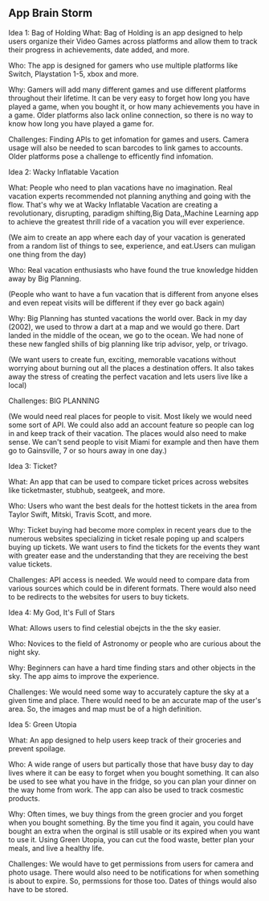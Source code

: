 App Brain Storm 
--------------------------
Idea 1: Bag of Holding 
What: Bag of Holding is an app designed to help users organize their Video Games across platforms and allow them to track their progress in achievements, date added, and more. 

Who: The app is designed for gamers who use multiple platforms like Switch, Playstation 1-5, xbox and more.

Why: Gamers will add many different games and use different platforms throughout their lifetime. It can be very easy to forget how long you have played a game, when you bought it, or how many achievements you have in a game. Older platforms also lack online connection, so there is no way to know how long you have played a game for. 

Challenges: Finding APIs to get infomation for games and users. Camera usage will also be needed to scan barcodes to link games to accounts. Older platforms pose a challenge to efficently find infomation. 

Idea 2: Wacky Inflatable Vacation

What: People who need to plan vacations have no imagination. Real vacation experts recommended not planning anything and going with the flow. That's why we at Wacky Inflatable Vacation are creating a revolutionary, disrupting, paradigm shifting,Big Data,,Machine Learning app to achieve the greatest thrill ride of a vacation you will ever experience. 

(We aim to create an app where each day of your vacation is generated from a random list of things to see, experience, and eat.Users can muligan one thing from the day)

Who: Real vacation enthusiasts who have found the true knowledge hidden away by Big Planning. 

(People who want to have a fun vacation that is different from anyone elses and even repeat visits will be different if they ever go back again)

Why: Big Planning has stunted vacations the world over. Back in my day (2002), we used to throw a dart at a map and we would go there. Dart landed in the middle of the ocean, we go to the ocean. We had none of these new fangled shills of big planning like trip advisor, yelp, or trivago. 

(We want users to create fun, exciting, memorable vacations without worrying about burning out all the places a destination offers. It also takes away the stress of creating the perfect vacation and lets users live like a local)

Challenges: BIG PLANNING

(We would need real places for people to visit. Most likely we would need some sort of API. We could also add an account feature so people can log in and keep track of their vacation. The places would also need to make sense. We can't send people to visit Miami for example and then have them go to Gainsville, 7 or so hours away in one day.)

Idea 3: Ticket?

What: An app that can be used to compare ticket prices across websites like ticketmaster, stubhub, seatgeek, and more. 

Who: Users who want the best deals for the hottest tickets in the area from Taylor Swift, Mitski, Travis Scott, and more. 

Why: Ticket buying had become more complex in recent years due to the numerous websites specializing in ticket resale poping up and scalpers buying up tickets. We want users to find the tickets for the events they want with greater ease and the understanding that they are receiving the best value tickets. 

Challenges: API access is needed. We would need to compare data from various sources which could be in diferent formats. There would also need to be redirects to the websites for users to buy tickets. 

Idea 4: My God, It's Full of Stars

What: Allows users to find celestial obejcts in the the sky easier. 

Who: Novices to the field of Astronomy or people who are curious about the night sky. 

Why: Beginners can have a hard time finding stars and other objects in the sky. The app aims to improve the experience. 

Challenges: We would need some way to accurately capture the sky at a given time and place. There would need to be an accurate map of the user's area. So, the images and map must be of a high definition. 

Idea 5: Green Utopia

What: An app designed to help users keep track of their groceries and prevent spoilage. 

Who: A wide range of users but partically those that have busy day to day lives where it can be easy to forget when you bought something. It can also be used to see what you have in the fridge, so you can plan your dinner on the way home from work. The app can also be used to track cosmestic products. 

Why: Often times, we buy things from the green grocier and you forget when you bought something. By the time you find it again, you could have bought an extra when the orginal is still usable or its expired when you want to use it. Using Green Utopia, you can cut the food waste, better plan your meals, and live a healthy life.

Challenges: We would have to get permissions from users for camera and photo usage. There would also need to be notifications for when something is about to expire. So, permssions for those too. Dates of things would also have to be stored. 